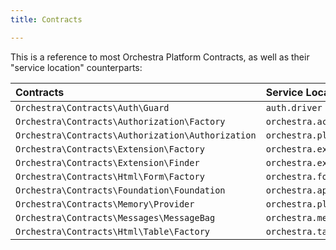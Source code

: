 ```yaml
---
title: Contracts

---
```


This is a reference to most Orchestra Platform Contracts, as well as their "service location" counterparts:

Contracts                                          | Service Location
:--------------------------------------------------|:----------------------------------------
 `Orchestra\Contracts\Auth\Guard`                  | `auth.driver`
 `Orchestra\Contracts\Authorization\Factory`       | `orchestra.acl`
 `Orchestra\Contracts\Authorization\Authorization` | `orchestra.platform.acl`
 `Orchestra\Contracts\Extension\Factory`           | `orchestra.extension`
 `Orchestra\Contracts\Extension\Finder`            | `orchestra.extension.finder`
 `Orchestra\Contracts\Html\Form\Factory`           | `orchestra.form`
 `Orchestra\Contracts\Foundation\Foundation`       | `orchestra.app`
 `Orchestra\Contracts\Memory\Provider`             | `orchestra.platform.memory`
 `Orchestra\Contracts\Messages\MessageBag`         | `orchestra.messages`
 `Orchestra\Contracts\Html\Table\Factory`          | `orchestra.table`
